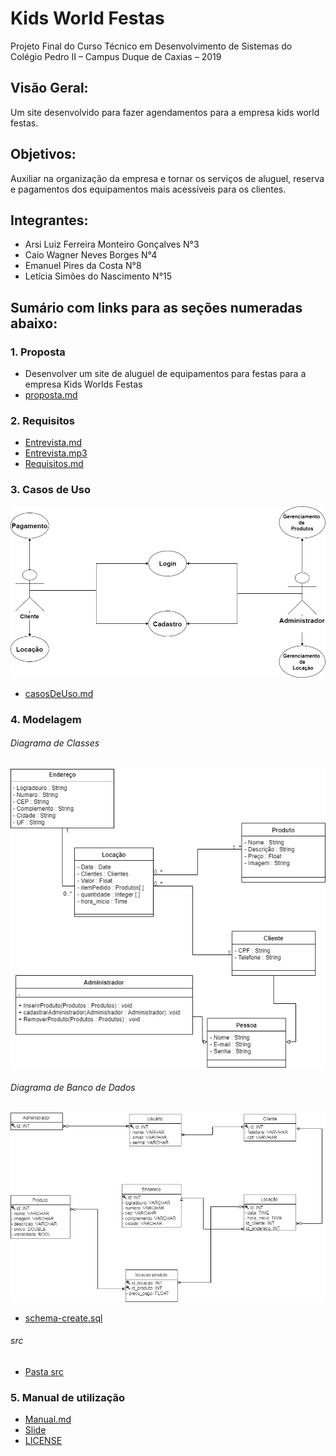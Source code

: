 # Kids World Festas 
Projeto Final do Curso Técnico em Desenvolvimento de Sistemas do Colégio Pedro II – Campus Duque de Caxias – 2019

## Visão Geral:
Um site desenvolvido para fazer agendamentos para a empresa kids world festas.

## Objetivos: 
Auxiliar na organização da empresa e tornar os serviços de aluguel, reserva e pagamentos dos equipamentos mais acessíveis para os clientes.

## Integrantes:
 - Arsi Luiz Ferreira Monteiro Gonçalves  N°3
 - Caio Wagner Neves Borges N°4
 - Emanuel Pires da Costa N°8
 - Letícia Simões do Nascimento  N°15
 
## Sumário com links para as seções numeradas abaixo:
### 1. Proposta 
- Desenvolver um site de aluguel de equipamentos para festas para a empresa Kids Worlds Festas
- [proposta.md](https://github.com/cp2-dc-info-projeto-final/kids-world-festas/blob/master/documentacao/proposta.md)

### 2. Requisitos
- [Entrevista.md](https://github.com/cp2-dc-info-projeto-final/kids-world-festas/blob/master/documentacao/entrevista.md)
- [Entrevista.mp3](https://github.com/cp2-dc-info-projeto-final/kids-world-festas/blob/master/documentacao/entrevista.mp3)
- [Requisitos.md](https://github.com/cp2-dc-info-projeto-final/kids-world-festas/blob/master/documentacao/RequisitosKIDS.md)


### 3. Casos de Uso
![Casos de Uso](https://github.com/cp2-dc-info-projeto-final/kids-world-festas/blob/master/documentacao/Diagrama-cdu.png)
- [casosDeUso.md](https://github.com/cp2-dc-info-projeto-final/kids-world-festas/blob/master/documentacao/casosDeUso.md)

### 4. Modelagem
 ###### Diagrama de Classes
 ![D.de.Classes](https://github.com/cp2-dc-info-projeto-final/kids-world-festas/blob/master/documentacao/DiagramaClasse.png) 
 ###### Diagrama de Banco de Dados
 ![D.de.BD](https://github.com/cp2-dc-info-projeto-final/kids-world-festas/blob/master/documentacao/Diagrama%20de%20Branco%20de%20Dados.png) 
- [schema-create.sql](https://github.com/cp2-dc-info-projeto-final/kids-world-festas/blob/master/schema-create.sql)
###### src
- [Pasta src](https://github.com/cp2-dc-info-projeto-final/kids-world-festas/tree/master/documentacao/src) 

### 5. Manual de utilização
- [Manual.md](https://github.com/cp2-dc-info-projeto-final/kids-world-festas/blob/master/documentacao/manual.md)
- [Slide](https://github.com/cp2-dc-info-projeto-final/kids-world-festas/blob/master/documentacao/Slide.pdf)
- [LICENSE](https://github.com/cp2-dc-info-projeto-final/kids-world-festas/blob/master/LICENSE)


